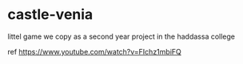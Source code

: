 # castle-venia
 littel game we copy as a second year project in the haddassa college

ref https://www.youtube.com/watch?v=FIchz1mbiFQ 
